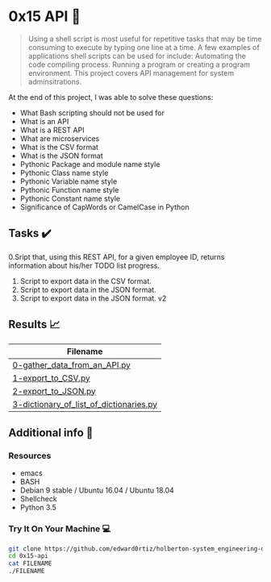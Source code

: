 # 0x15 API :wrench:

> Using a shell script is most useful for repetitive tasks that may be time consuming to execute by typing one line at a time. A few examples of applications shell scripts can be used for include: Automating the code compiling process. Running a program or creating a program environment. This project covers API management for system adminsitrations.

At the end of this project, I was able to solve these questions:

* What Bash scripting should not be used for
* What is an API
* What is a REST API
* What are microservices
* What is the CSV format
* What is the JSON format
* Pythonic Package and module name style
* Pythonic Class name style
* Pythonic Variable name style
* Pythonic Function name style
* Pythonic Constant name style
* Significance of CapWords or CamelCase in Python


## Tasks :heavy_check_mark:

0.Sript that, using this REST API, for a given employee ID, returns information about his/her TODO list progress.
1. Script to export data in the CSV format.
2. Script to export data in the JSON format.
3. Script to export data in the JSON format. v2



## Results :chart_with_upwards_trend:

| Filename |
| ------ |
| [0-gather_data_from_an_API.py](https://github.com/edward0rtiz/holberton-system_engineering-devops/blob/master/0x15-api/0-gather_data_from_an_API.py)|
| [1-export_to_CSV.py](https://github.com/edward0rtiz/holberton-system_engineering-devops/blob/master/0x15-api/1-export_to_CSV.py)|
| [2-export_to_JSON.py](https://github.com/edward0rtiz/holberton-system_engineering-devops/blob/master/0x15-api/2-export_to_JSON.py)|
| [3-dictionary_of_list_of_dictionaries.py](https://github.com/edward0rtiz/holberton-system_engineering-devops/blob/master/0x15-api/3-dictionary_of_list_of_dictionaries.py)|

## Additional info :construction:
### Resources

- emacs
- BASH
- Debian 9 stable / Ubuntu 16.04 / Ubuntu 18.04 
- Shellcheck
- Python 3.5


### Try It On Your Machine :computer:
```bash
git clone https://github.com/edward0rtiz/holberton-system_engineering-devops.git
cd 0x15-api
cat FILENAME
./FILENAME
```
